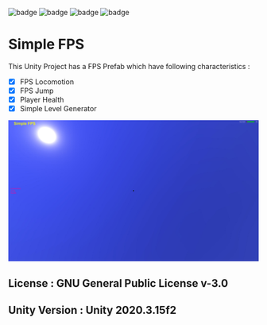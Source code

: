 ![badge](https://img.shields.io/github/issues/baponkar/Unity-Simple-FPS)
![badge](https://img.shields.io/github/forks/baponkar/Unity-Simple-FPS)
![badge](https://img.shields.io/github/stars/baponkar/Unity-Simple-FPS)
![badge](https://img.shields.io/github/license/baponkar/Unity-Simple-FPS)


# Simple FPS

This Unity Project has a FPS Prefab which have following characteristics : 

- [x] FPS Locomotion
- [x] FPS Jump
- [x] Player Health
- [x] Simple Level Generator

![Screenshot](Recordings/image_004_0034.jpg)

## License : GNU General Public License v-3.0

## Unity Version : Unity 2020.3.15f2
